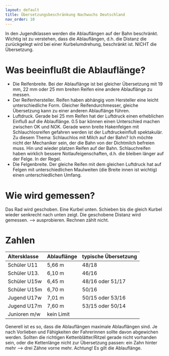```yaml
---
layout: default
title: Übersetzungsbeschränkung Nachwuchs Deutschland
nav_order: 10
---
```

In den Jugendklassen werden die Ablauflängen auf der Bahn beschränkt. Wichtig ist zu verstehen, dass die Ablauflängen, d.h. die Distanz die zurückgelegt wird bei einer Kurbelumdrehung, beschränkt ist. NICHT die Übersetzung.
# Was beeinflußt die Ablauflänge?
- Die Reifenbreite. Bei der Ablauflänge ist bei gleicher Übersetzung mit 19 mm, 22 mm oder 25 mm breiten Reifen eine andere Ablauflänge zu messen.
- Der Reifenhersteller. Reifen haben abhängig vom Hersteller eine leicht unterschiedliche Form. Gleicher Reifendurchmesser, gleiche Übersetzung kann zu einer anderen Ablauflänge führen. 
- Luftdruck. Gerade bei 25 mm Reifen hat der Luftdruck einen erheblichen Einfluß auf die Ablauflänge. 0.5 bar können einen Unterschied machen zwischen OK und NOK. Gerade wenn breite Hakenfelgen mit Schlauchlosreifen gefahren werden ist der Luftdruckeinfluß spektakulär. Zu diesem Thema: Schlauchlos mit Milch auf der Bahn? Ich möchte nicht der Mechaniker sein, der die Bahn von der Dichtmilch befreien muss. Hin und wieder platzen Reifen auf der Bahn. Schlauchreifen haben wirklich bessere Notlaufeigenschaften, d.h. die bleiben länger auf der Felge. In der Regel. 
- Die Felgenbreite. Der gleiche Reifen mit dem gleichen Luftdruck hat auf Felgen mit unterschiedlichen Maulweiten (die Breite innen ist wichtig) einen unterschiedlichen Umfang.

# Wie wird gemessen?
Das Rad wird geschoben. Eine Kurbel unten. Schieben bis die gleich Kurbel wieder senkrecht nach unten zeigt. Die geschobene Distanz wird gemessen. --> ausprobieren. Rechnen zählt nicht.

# Zahlen

| Altersklasse  | Ablauflänge | typische Übersetzung|
|:--------------|:------------|:--------------------|
| Schüler U11   | 5,66 m      | 48/18 |
| Schüler U13.  | 6,10 m      | 46/16 |
| Schüler U15w  | 6,45 m      | 48/16 oder 51/17 |
| Schüler U15m  | 6,70 m      | 50/16 |
| Jugend U17w  | 7,01 m      | 50/15 oder 53/16 |
| Jugend U17m  | 7,60 m      | 53/15 oder 50/14 |
| Junioren m/w | kein Limit | |

Generell ist es so, dass die Ablauflängen maximale Ablauflängen sind. Je nach Vorlieben und Fähigkeiten der Fahrerinnen sollte davon abgewichen werden. 
Sollten die richtigen Kettenblätter/Ritzel gerade nicht vorhanden sein, oder die Kettenlänge nicht zur Übersetzung passen: ein Zahn hinter mehr --> drei Zähne vorne mehr. Achtung! Es gilt die Ablauflänge. 

